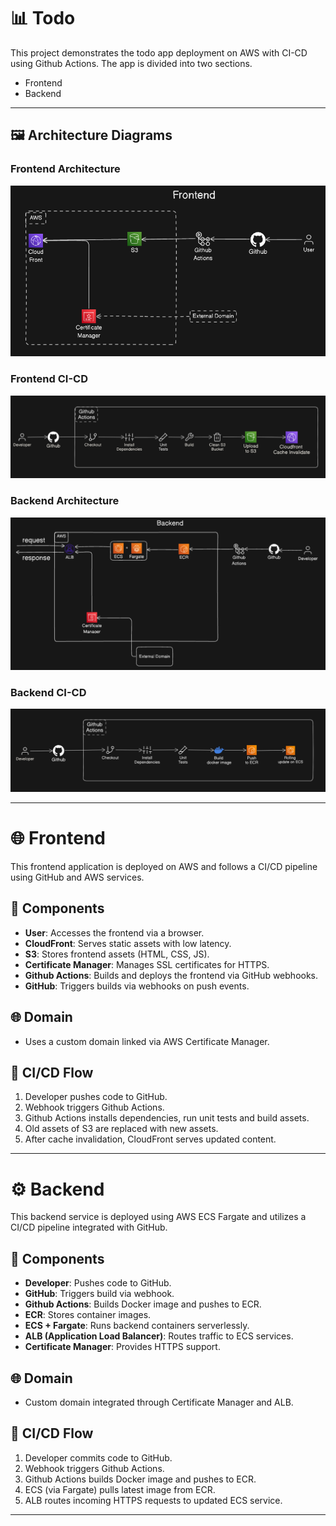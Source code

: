 # 📊 Todo

This project demonstrates the todo app deployment on AWS with CI-CD using Github Actions. The app is divided into two sections.

- Frontend
- Backend

---

## 🖼️ Architecture Diagrams

### Frontend Architecture

![Frontend Architecture](/diagrams/frontend_deployment.png)

### Frontend CI-CD

![Frontend Architecture](/diagrams/frontend-ci-cd.png)

### Backend Architecture

![Backend Architecture](/diagrams/backend_deployment.png)

### Backend CI-CD

![Backend Architecture](/diagrams/backend-ci-cd.png)

---

# 🌐 Frontend

This frontend application is deployed on AWS and follows a CI/CD pipeline using GitHub and AWS services.

## 🔧 Components

- **User**: Accesses the frontend via a browser.
- **CloudFront**: Serves static assets with low latency.
- **S3**: Stores frontend assets (HTML, CSS, JS).
- **Certificate Manager**: Manages SSL certificates for HTTPS.
- **Github Actions**: Builds and deploys the frontend via GitHub webhooks.
- **GitHub**: Triggers builds via webhooks on push events.

## 🌐 Domain

- Uses a custom domain linked via AWS Certificate Manager.

## 🔄 CI/CD Flow

1. Developer pushes code to GitHub.
2. Webhook triggers Github Actions.
3. Github Actions installs dependencies, run unit tests and build assets.
4. Old assets of S3 are replaced with new assets.
5. After cache invalidation, CloudFront serves updated content.

---

# ⚙️ Backend

This backend service is deployed using AWS ECS Fargate and utilizes a CI/CD pipeline integrated with GitHub.

## 🔧 Components

- **Developer**: Pushes code to GitHub.
- **GitHub**: Triggers build via webhook.
- **Github Actions**: Builds Docker image and pushes to ECR.
- **ECR**: Stores container images.
- **ECS + Fargate**: Runs backend containers serverlessly.
- **ALB (Application Load Balancer)**: Routes traffic to ECS services.
- **Certificate Manager**: Provides HTTPS support.

## 🌐 Domain

- Custom domain integrated through Certificate Manager and ALB.

## 🔄 CI/CD Flow

1. Developer commits code to GitHub.
2. Webhook triggers Github Actions.
3. Github Actions builds Docker image and pushes to ECR.
4. ECS (via Fargate) pulls latest image from ECR.
5. ALB routes incoming HTTPS requests to updated ECS service.

---
